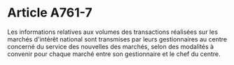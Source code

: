 # Article A761-7

Les informations relatives aux volumes des transactions réalisées sur les marchés d'intérêt national sont transmises par leurs gestionnaires au centre concerné du service des nouvelles des marchés, selon des modalités à convenir pour chaque marché entre son gestionnaire et le chef du centre.

